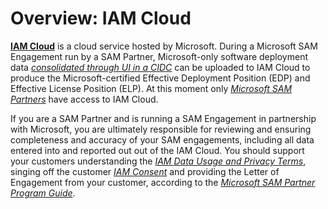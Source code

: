 # Overview: IAM Cloud

[**IAM Cloud**](https://www.intelligentassetmanager.com/) is a cloud service hosted by Microsoft. During a Microsoft SAM Engagement run by a SAM Partner, Microsoft-only software deployment data [*consolidated through UI in a CIDC*](UI.md) can be uploaded to IAM Cloud to produce the Microsoft-certified Effective Deployment Position (EDP) and Effective License Position (ELP). At this moment only [*Microsoft SAM Partners*](key-users.md) have access to IAM Cloud.

If you are a SAM Partner and is running a SAM Engagement in partnership with Microsoft, you are ultimately responsible for reviewing and ensuring completeness and accuracy of your SAM engagements, including all data entered into and reported out out of the IAM Cloud. You should support your customers understanding the [*IAM Data Usage and Privacy Terms*](https://aka.ms/iamdatausage), singing off the customer [*IAM Consent*](../Tutorials/SAM-Partners/Admin.md) and providing the Letter of Engagement from your customer, according to the [*Microsoft SAM Partner Program Guide*](https://partner.microsoft.com/en-US/Licensing/software-asset-management#Navigated_Rich_Text_Node_2_SAM_Incentives). 